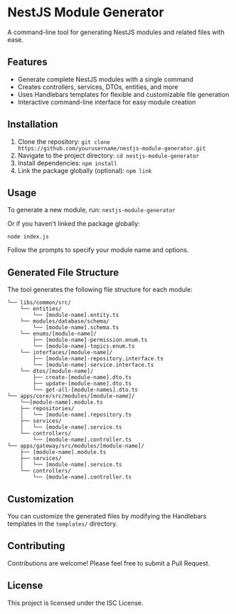 # NestJS Module Generator

A command-line tool for generating NestJS modules and related files with ease.

## Features

- Generate complete NestJS modules with a single command
- Creates controllers, services, DTOs, entities, and more
- Uses Handlebars templates for flexible and customizable file generation
- Interactive command-line interface for easy module creation

## Installation

1. Clone the repository:
   `git clone https://github.com/yourusername/nestjs-module-generator.git`
2. Navigate to the project directory:
   `cd nestjs-module-generator`
3. Install dependencies:
    `npm install`
4. Link the package globally (optional):
    `npm link`


## Usage

To generate a new module, run:
`nestjs-module-generator`

Or if you haven't linked the package globally:

`node index.js`


Follow the prompts to specify your module name and options.

## Generated File Structure

The tool generates the following file structure for each module:

```
└── libs/common/src/
    └── entities/
        └── [module-name].entity.ts
    └── modules/database/schema/
        └── [module-name].schema.ts
    └── enums/[module-name]/
        ├── [module-name]-permission.enum.ts
        └── [module-name]-topics.enum.ts
    └── interfaces/[module-name]/
        ├── [module-name]-repository.interface.ts
        └── [module-name]-service.interface.ts
    └── dtos/[module-name]/
        ├── create-[module-name].dto.ts
        ├── update-[module-name].dto.ts
        └── get-all-[module-names].dto.ts
└── apps/core/src/modules/[module-name]/
    └──[module-name].module.ts
    ├── repositories/
    │   └── [module-name].repository.ts
    ├── services/
    │   └── [module-name].service.ts
    └── controllers/
        └── [module-name].controller.ts
└── apps/gateway/src/modules/[module-name]/
    ├── [module-name].module.ts
    ├── services/
    │   └── [module-name].service.ts
    └── controllers/
        └── [module-name].controller.ts
```

## Customization

You can customize the generated files by modifying the Handlebars templates in the `templates/` directory.

## Contributing

Contributions are welcome! Please feel free to submit a Pull Request.

## License

This project is licensed under the ISC License.
